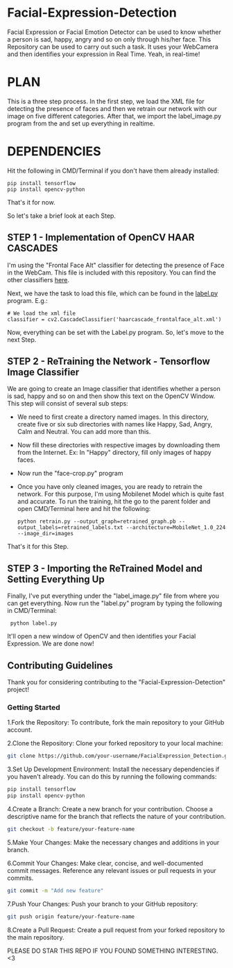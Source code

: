 
# Facial-Expression-Detection

Facial Expression or Facial Emotion Detector can be used to know whether a person is sad, happy, angry and so on only through his/her face. This Repository can be used to carry out such a task. It uses your WebCamera and then identifies your expression in Real Time. Yeah, in real-time!

# PLAN

This is a three step process. In the first step, we load the XML file for detecting the presence of faces and then we retrain our network with our image on five different categories. After that, we import the label_image.py program from the and set up everything in realtime.

# DEPENDENCIES

Hit the following in CMD/Terminal if you don't have them already installed:

    pip install tensorflow
    pip install opencv-python
    
That's it for now.

So let's take a brief look at each Step.

## STEP 1 - Implementation of OpenCV HAAR CASCADES

I'm using the "Frontal Face Alt" classifier for detecting the presence of Face in the WebCam. This file is included with this repository. You can find the other classifiers [here](https://github.com/opencv/opencv/tree/master/data/haarcascades).

Next, we have the task to load this file, which can be found in the [label.py](https://github.com/Shreyas-135/FacialExpression_Detection/blob/master/label.py) program. E.g.:

    # We load the xml file
    classifier = cv2.CascadeClassifier('haarcascade_frontalface_alt.xml')

Now, everything can be set with the Label.py program. So, let's move to the next Step.

## STEP 2 - ReTraining the Network - Tensorflow Image Classifier

We are going to create an Image classifier that identifies whether a person is sad, happy and so on and then show this text on the OpenCV Window.
This step will consist of several sub steps:

- We need to first create a directory named images. In this directory, create five or six sub directories with names like Happy, Sad, Angry, Calm and Neutral. You can add more than this.
- Now fill these directories with respective images by downloading them from the Internet. Ex: In "Happy" directory, fill only images of happy faces.
- Now run the "face-crop.py" program 
- Once you have only cleaned images, you are ready to retrain the network. For this purpose, I'm using Mobilenet Model which is quite fast and accurate. To run the training, hit the go to the parent folder and open CMD/Terminal here and hit the following:

      python retrain.py --output_graph=retrained_graph.pb --output_labels=retrained_labels.txt --architecture=MobileNet_1.0_224 --image_dir=images

That's it for this Step.

## STEP 3 - Importing the ReTrained Model and Setting Everything Up

Finally, I've put everything under the "label_image.py" file from where you can get everything.
Now run the "label.py" program by typing the following in CMD/Terminal:
      
     python label.py
     
It'll open a new window of OpenCV and then identifies your Facial Expression.
We are done now!

## Contributing Guidelines
Thank you for considering contributing to the "Facial-Expression-Detection" project!

### Getting Started

1.Fork the Repository: To contribute, fork the main repository to your GitHub account.

2.Clone the Repository: Clone your forked repository to your local machine:

```bash
git clone https://github.com/your-username/FacialExpression_Detection.git
```
3.Set Up Development Environment: Install the necessary dependencies if you haven't already. You can do this by running the following commands:
```python
pip install tensorflow
pip install opencv-python
```
4.Create a Branch: Create a new branch for your contribution. Choose a descriptive name for the branch that reflects the nature of your contribution.
```bash
git checkout -b feature/your-feature-name
```
5.Make Your Changes: Make the necessary changes and additions in your branch.

6.Commit Your Changes: Make clear, concise, and well-documented commit messages. Reference any relevant issues or pull requests in your commits.

```bash
git commit -m "Add new feature"
```
7.Push Your Changes: Push your branch to your GitHub repository:

```bash
git push origin feature/your-feature-name
```
8.Create a Pull Request: Create a pull request from your forked repository to the main repository. 


PLEASE DO STAR THIS REPO IF YOU FOUND SOMETHING INTERESTING. <3
